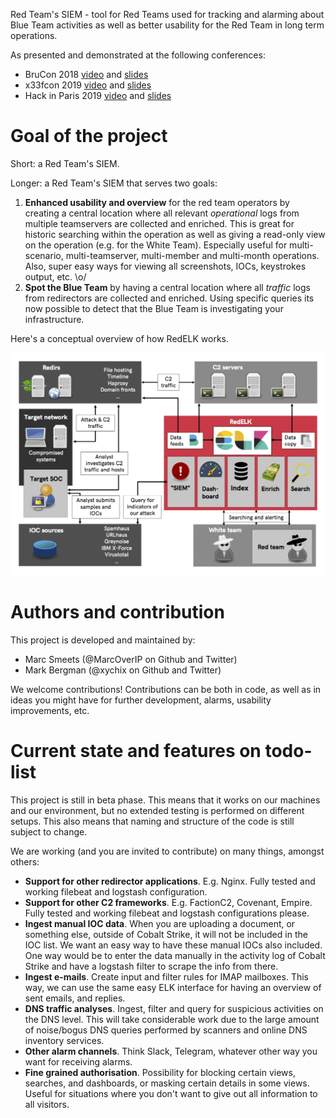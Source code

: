 Red Team's SIEM - tool for Red Teams used for tracking and alarming about Blue Team activities as well as better usability for the Red Team in long term operations.

As presented and demonstrated at the following conferences:
- BruCon 2018 [video](https://www.youtube.com/watch?v=OjtftdPts4g) and [slides](https://github.com/outflanknl/Presentations/raw/masterMirrorOnTheWall_BruCon2018_UsingBlueTeamTechniquesinRedTeamOps_Bergman-Smeets_FINAL.pdf)
- x33fcon 2019 [video](https://www.youtube.com/watch?v=-CNMgh0yJag) and [slides](https://github.com/outflanknl/Presentations/raw/master/x33fcon2019_OutOfTheBlue-CatchingBlueTeamOPSECFailures_publicversion.pdf)
- Hack in Paris 2019 [video](https://www.youtube.com/watch?v=ZezBCAUax6c) and [slides](https://github.com/outflanknl/Presentations/raw/master/HackInParis2019_WhoWatchesTheWatchmen_Bergman-Smeetsfinal.pdf)


# Goal of the project #
Short: a Red Team's SIEM.

Longer: a Red Team's SIEM that serves two goals:
1. **Enhanced usability and overview** for the red team operators by creating a central location where all relevant _operational_ logs from multiple teamservers are collected and enriched. This is great for historic searching within the operation as well as giving a read-only view on the operation (e.g. for the White Team). Especially useful for multi-scenario, multi-teamserver, multi-member and multi-month operations. Also, super easy ways for viewing all screenshots, IOCs, keystrokes output, etc. \o/
2. **Spot the Blue Team** by having a central location where all _traffic_ logs from redirectors are collected and enriched. Using specific queries its now possible to detect that the Blue Team is investigating your infrastructure.  

Here's a conceptual overview of how RedELK works.

![](./images/redelk_overview.png)



# Authors and contribution #
This project is developed and maintained by:
- Marc Smeets (@MarcOverIP on Github and Twitter)
- Mark Bergman (@xychix on Github and Twitter)

We welcome contributions! Contributions can be both in code, as well as in ideas you might have for further development, alarms, usability improvements, etc. 



# Current state  and features on todo-list #
This project is still in beta phase. This means that it works on our machines and our environment, but no extended testing is performed on different setups. This also means that naming and structure of the code is still subject to change.

We are working (and you are invited to contribute) on many things, amongst others:
- **Support for other redirector applications**. E.g. Nginx. Fully tested and working filebeat and logstash configuration.
- **Support for other C2 frameworks**. E.g. FactionC2, Covenant, Empire. Fully tested and working filebeat and logstash configurations please.
- **Ingest manual IOC data**. When you are uploading a document, or something else, outside of Cobalt Strike, it will not be included in the IOC list. We want an easy way to have these manual IOCs also included. One way would be to enter the data manually in the activity log of Cobalt Strike and have a logstash filter to scrape the info from there.
- **Ingest e-mails**. Create input and filter rules for IMAP mailboxes. This way, we can use the same easy ELK interface for having an overview of sent emails, and replies.
- **DNS traffic analyses**. Ingest, filter and query for suspicious activities on the DNS level. This will take considerable work due to the large amount of noise/bogus DNS queries performed  by scanners and online DNS inventory services. 
- **Other alarm channels**. Think Slack, Telegram, whatever other way you want for receiving alarms.
- **Fine grained authorisation**. Possibility for blocking certain views, searches, and dashboards, or masking certain details in some views. Useful for situations where you don't want to give out all information to all visitors. 
